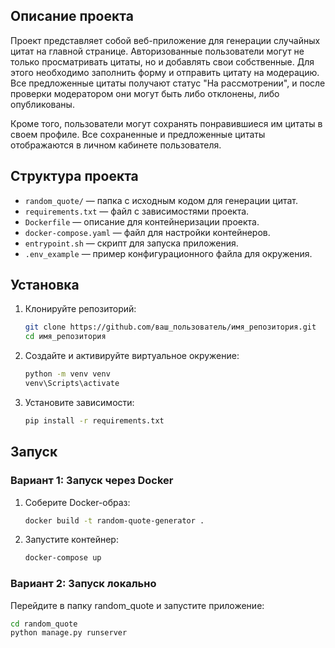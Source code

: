 ## Описание проекта

Проект представляет собой веб-приложение для генерации случайных цитат на главной странице. Авторизованные пользователи могут не только просматривать цитаты, но и добавлять свои собственные. Для этого необходимо заполнить форму и отправить цитату на модерацию. Все предложенные цитаты получают статус "На рассмотрении", и после проверки модератором они могут быть либо отклонены, либо опубликованы.

Кроме того, пользователи могут сохранять понравившиеся им цитаты в своем профиле. Все сохраненные и предложенные цитаты отображаются в личном кабинете пользователя.

## Структура проекта

- `random_quote/` — папка с исходным кодом для генерации цитат.
- `requirements.txt` — файл с зависимостями проекта.
- `Dockerfile` — описание для контейнеризации проекта.
- `docker-compose.yaml` — файл для настройки контейнеров.
- `entrypoint.sh` — скрипт для запуска приложения.
- `.env_example` — пример конфигурационного файла для окружения.

## Установка


1. Клонируйте репозиторий:

    ```bash
    git clone https://github.com/ваш_пользователь/имя_репозитория.git
    cd имя_репозитория
    ```

2. Создайте и активируйте виртуальное окружение:

    ```bash
    python -m venv venv
    venv\Scripts\activate 
    ```

3. Установите зависимости:

    ```bash
    pip install -r requirements.txt
    ```

## Запуск

### Вариант 1: Запуск через Docker

1. Соберите Docker-образ:

    ```bash
    docker build -t random-quote-generator .
    ```

2. Запустите контейнер:

    ```bash
    docker-compose up
    ```

### Вариант 2: Запуск локально

Перейдите в папку random_quote и запустите приложение:

```bash
cd random_quote
python manage.py runserver